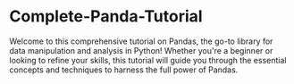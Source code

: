 # Complete-Panda-Tutorial
Welcome to this comprehensive tutorial on Pandas, the go-to library for data manipulation and analysis in Python! Whether you're a beginner or looking to refine your skills, this tutorial will guide you through the essential concepts and techniques to harness the full power of Pandas.
